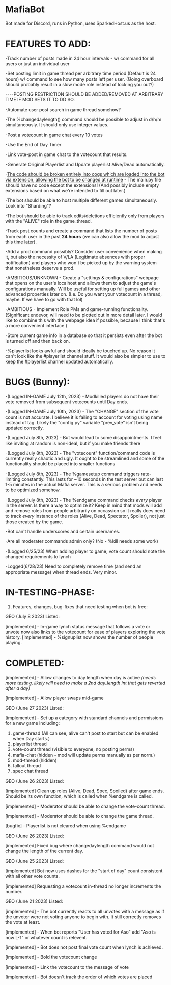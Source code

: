 # MafiaBot

Bot made for Discord, runs in Python, uses SparkedHost.us as the host.

# FEATURES TO ADD:

-Track number of posts made in 24 hour intervals - w/ command for all users or just an individual user

-Set posting limit in game thread per arbitrary time period (Default is 24 hours) w/ command to see how many posts left per user. (Going overboard should probably result in a slow mode role instead of locking you out?) 

----POSTING RESTRICTION SHOULD BE ADDED/REMOVED AT ARBITRARY TIME IF MOD SETS IT TO DO SO.

-Automate user post search in game thread somehow?

-The %changedaylength() command should be possible to adjust in d/h/m simultaneously.  It should only use integer values.

-Post a votecount in game chat every 10 votes

-Use the End of Day Timer

-Link vote-post in game chat to the votecount that results.

-Generate Original Playerlist and Update playerlist Alive/Dead automatically.

-<u>The code should be broken entirely into cogs which are loaded into the bot via extension, allowing the bot to be changed at runtime</u> - The main.py file should have no code except the extensions!  (And possibly include empty extensions based on what we're intended to fill out later.)

-The bot should be able to host multiple different games simultaneously.  Look into "Sharding"?

-The bot should be able to track edits/deletions efficiently only from players with the "ALIVE" role in the game_thread.  

-Track post counts and create a command that lists the number of posts from each user in the past **24 hours** (we can also allow the mod to adjust this time later).

-Add a prod command possibly?  Consider user convenience when making it, but also the necessity of V/LA (Legitimate absences with proper notification) and players who won't be picked up by the warning system that nonetheless deserve a prod.

-AMBITIOUS/UNKNOWN - Create a "settings & configurations" webpage that opens on the user's localhost and allows them to adjust the game's configurations manually.  Will be useful for setting up full games and other advanced properties later on.  (I.e. Do you want your votecount in a thread, maybe.  If we have to go with that lol)

-AMBITIOUS - Implement Role PMs and game-running functionality.  (Significant endevor, will need to be plotted out in more detail later.  I would like to combine this with the webpage idea if possible, because I think that's a more convenient interface.)

-Store current game info in a database so that it persists even after the bot is turned off and then back on.

-%playerlist looks awful and should ideally be touched up.  No reason it can't look like the #playerlist channel stuff.  It would also be simpler to use to keep the #playerlist channel updated automatically.

# BUGS (Bunny):

-(Logged IN-GAME July 12th, 2023) - Modkilled players do not have their vote removed from subsequent votecounts until Day ends.

-(Logged IN-GAME July 10th, 2023) - The "CHANGE" section of the vote count is not accurate.  I believe it is failing to account for voting using name instead of tag.  Likely the "config.py" variable "prev_vote" isn't being updated correctly.

-(Logged July 8th, 2023) - But would lead to some disappointments. I feel like inviting at random is non-ideal, but if you make friends there 

-(Logged July 8th, 2023) - The "votecount" function/command code is currently really chaotic and ugly.  It ought to be streamlined and some of the functionality should be placed into smaller functions

-(Logged July 8th, 2023) - The %gamesetup command triggers rate-limiting constantly.  This lasts for ~10 seconds in the test server but can last 1-5 minutes in the actual Mafia server.  This is a serious problem and needs to be optimized somehow. 

-(Logged July 8th, 2023) - The %endgame command checks *every* player in the server.  Is there a way to optimize it? Keep in mind that mods will add and remove roles from people arbitrarily on occassion so it really does need to track *every* instance of the roles (Alive, Dead, Spectator, Spoiler), not just those created by the game.

-Bot can't handle underscores and certain usernames.

-Are all moderater commands admin only? (No - %kill needs some work) 

-(Logged 6/25/23) When adding player to game, vote count should note the changed requirements to lynch

-Logged(6/28/23) Need to completely remove time (and send an appropriate message) when thread ends.  Very minor.

# IN-TESTING-PHASE:
1) Features, changes, bug-fixes that need testing when bot is free:

GEO (July 8 2023) Listed:

[implemented] - In-game lynch status message that follows a vote or unvote now also links to the votecount for ease of players exploring the vote history.
[implemented] - %signuplist now shows the number of people playing.

# COMPLETED:

[implemented] - Allow changes to day length when day is active
*(needs more testing, likely will need to make a 2nd day_length int that gets reverted after a day)*

[implemented] - Allow player swaps mid-game


GEO (June 27 2023) Listed:

[implemented] - Set up a category with standard channels and permissions for a new game including: 
1) game-thread (All can see, alive can't post to start but can be enabled when Day starts.) 
2) playerlist thread 
3) vote-count thread (visible to everyone, no posting perms)
4) mafia-chat (hidden - mod will update perms manually as per norm.)
5) mod-thread (hidden)
6) fallout thread
7) spec chat thread


GEO (June 26 2023) Listed:

[implemented] Clean up roles (Alive, Dead, Spec, Spoiled) after game ends.  Should be its own function, which is called when %endgame is called.

[implemented] - Moderator should be able to change the vote-count thread.

[implemented] - Moderator should be able to change the game thread.

[bugfix] - Playerlist is not cleared when using %endgame

GEO (June 26 2023) Listed:

[implemented] Fixed bug where changedaylength command would not change the length of the current day.

GEO (June 25 2023) Listed:

[implemented] Bot now uses dashes for the "start of day" count consistent with all other vote counts.

[implemented] Requesting a votecount in-thread no longer increments the number.


GEO (June 21 2023) Listed:

[implemented] - The bot currently reacts to all unvotes with a message as if the unvoter were not voting anyone to begin with.  It still correctly removes the vote at least.

[implemented] - When bot reports "User has voted for Aso" add "Aso is now L-1" or whatever count is relevent.

[implemented] - Bot does not post final vote count when lynch is achieved.

[implemented] - Bold the votecount change

[implemented] - Link the votecount to the message of vote

[implemented] - Bot doesn't track the order of which votes are placed




